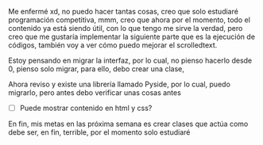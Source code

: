 Me enfermé xd, no puedo hacer tantas cosas, creo que solo estudiaré programación competitiva, mmm, creo que ahora por el momento, todo el contenido ya está siendo útil, con lo que tengo me sirve la verdad, pero creo que me gustaría implementar la siguiente parte que es la ejecución de códigos, también voy a ver cómo puedo mejorar el scrolledtext.

Estoy pensando en migrar la interfaz, por lo cual, no pienso hacerlo desde 0, pienso solo migrar, para ello, debo crear una clase,

Ahora reviso y existe una librería llamado Pyside, por lo cual, puedo migrarlo, pero antes debo verificar unas cosas antes
- [ ] Puede mostrar contenido en html y css?

En fin, mis metas en las próxima semana es crear clases que actúa como debe ser, en fin, terrible, por el momento solo estudiaré 
